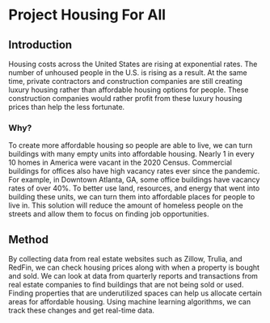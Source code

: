 # Project Housing For All

## Introduction

Housing costs across the United States are rising at exponential rates. The number of unhoused people in the U.S. is rising as a result. At the same time, private contractors and construction companies are still creating luxury housing rather than affordable housing options for people. These construction companies would rather profit from these luxury housing prices than help the less fortunate. 

### Why?
To create more affordable housing so people are able to live, we can turn buildings with many empty units into affordable housing. Nearly 1 in every 10 homes in America were vacant in the 2020 Census. Commercial buildings for offices also have high vacancy rates ever since the pandemic. For example, in Downtown Atlanta, GA, some office buildings have vacancy rates of over 40%. To better use land, resources, and energy that went into building these units, we can turn them into affordable places for people to live in. This solution will reduce the amount of homeless people on the streets and allow them to focus on finding job opportunities. 

## Method
By collecting data from real estate websites such as Zillow, Trulia, and RedFin, we can check housing prices along with when a property is bought and sold. We can look at data from quarterly reports and transactions from real estate companies to find buildings that are not being sold or used. Finding properties that are underutilized spaces can help us allocate certain areas for affordable housing. Using machine learning algorithms, we can track these changes and get real-time data.

